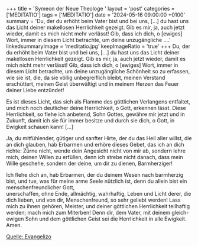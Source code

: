 +++
title = 'Symeon der Neue Theologe  '
layout = 'post'
categories = ['MEDITATIO']
tags = ['MEDITATIO']
date = '2024-05-16 09:00:00 +0100'
summary = 'Du, der du erhöht beim Vater bist und bei uns, […] du hast uns das Licht deiner makellosen Herrlichkeit gezeigt. Gib es mir, ja, auch jetzt wieder, damit es mich nicht mehr verlässt! Gib, dass ich dich, o [ewiges] Wort, immer in diesem Licht betrachte, um deine unzugängliche ....'
linkedsummaryImage = 'meditatio.jpg'
keepImageRatio = 'true'
+++
Du, der du erhöht beim Vater bist und bei uns, […]
du hast uns das Licht deiner makellosen Herrlichkeit gezeigt.
Gib es mir, ja, auch jetzt wieder, damit es mich nicht mehr verlässt!
Gib, dass ich dich, o [ewiges] Wort, immer in diesem Licht betrachte,
um deine unzugängliche Schönheit so zu erfassen, wie sie ist,
die, da sie völlig unbegreiflich bleibt,
meinen Verstand erschüttert, meinen Geist überwältigt
und in meinem Herzen das Feuer deiner Liebe entzündet!
 
Es ist dieses Licht, das sich als Flamme des göttlichen Verlangens entfaltet,
und mich noch deutlicher deine Herrlichkeit, o Gott, erkennen lässt.<!--more-->
Diese Herrlichkeit, so flehe ich anbetend, Sohn Gottes, gewähre mir
jetzt und in Zukunft, damit ich sie für immer besitze
und durch sie dich, o Gott, in Ewigkeit schauen kann! […]
 
Ja, du mitfühlender, gütiger und sanfter Hirte,
der du das Heil aller willst, die an dich glauben,
hab Erbarmen und erhöre dieses Gebet, das ich an dich richte:
Zürne nicht, wende dein Angesicht nicht von mir ab,
sondern lehre mich, deinen Willen zu erfüllen,
denn ich strebe nicht danach, dass mein Wille geschehe,
sondern der deine, um dir zu dienen, Barmherziger!
 
Ich flehe dich an, hab Erbarmen, der du deinem Wesen nach barmherzig bist,
und tue, was für meine arme Seele nützlich ist,
denn du allein bist ein menschenfreundlicher Gott,  
unerschaffen, ohne Ende, allmächtig, wahrhaftig,
Leben und Licht derer, die dich lieben,
und von dir, Menschenfreund, so sehr geliebt werden!
Lass mich zu ihnen gehören, Meister,
und deiner göttlichen Herrlichkeit teilhaftig werden;
mach mich zum Miterben!
Denn dir, dem Vater, mit deinem gleich-ewigen Sohn
und dem göttlichen Geist sei die Herrlichkeit in alle Ewigkeit. Amen.


[Quelle: Evangelizo](https://evangeliumtagfuertag.org/DE/gospel)
